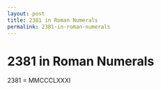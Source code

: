 ```yaml
---
layout: post
title: 2381 in Roman Numerals
permalink: 2381-in-roman-numerals
---
```


# 2381 in Roman Numerals

2381 = MMCCCLXXXI
